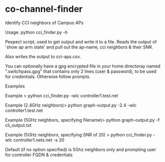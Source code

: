 # co-channel-finder
Identify CCI neighbors of Campus APs

Usage: python cci_finder.py -h

Pexpect script, used to get output and write it to a file.
Reads the output of 'show ap arm state' and pull out the ap-name, cci neighbors & their SNR.

Also writes the output to cci-aps.csv.

You can optionally have a gpg encrypted file in your home directoray named ".switchpass.gpg" that contains only 2 lines (user & password), to be used for credentials. Otherwise follow prompts.

Examples

Example > python cci_finder.py -wlc controller1.test.net

Example (2.4GHz neighbors)> python graph-output.py -2.4 -wlc controller1.test.net

Example (5GHz neighbors, specifying filename)> python graph-output.py -f cli_output.txt

Example (5GHz neighbors, specifying SNR of 20) > python cci_finder.py -wlc controller1.nets.net -s 20

Default (if no option specified) is 5Ghz neighbors only and prompting user for controller FQDN & credentials
